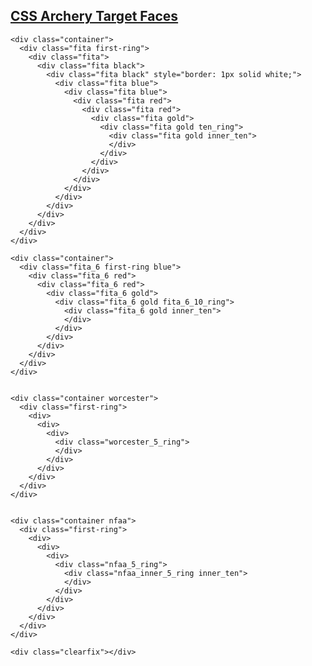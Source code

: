 <html>
  <head>
    <link rel="stylesheet" type="text/css" href="css_targets.css">
  </head>
  
  <body>
    <h2><a href="https://github.com/eljetico/css_target_faces">CSS Archery Target Faces</a></h2>
    
    <div class="container">
      <div class="fita first-ring">
        <div class="fita">
          <div class="fita black">
            <div class="fita black" style="border: 1px solid white;">
              <div class="fita blue">
                <div class="fita blue">
                  <div class="fita red">
                    <div class="fita red">
                      <div class="fita gold">
                        <div class="fita gold ten_ring">
                          <div class="fita gold inner_ten">
                          </div>
                        </div>
                      </div>
                    </div>
                  </div>
                </div>
              </div>
            </div>
          </div>
        </div>
      </div>
    </div>
    
    <div class="container">
      <div class="fita_6 first-ring blue">
      	<div class="fita_6 red">
          <div class="fita_6 red">
            <div class="fita_6 gold">
              <div class="fita_6 gold fita_6_10_ring">
                <div class="fita_6 gold inner_ten">
                </div>
              </div>
            </div>
          </div>
        </div>
      </div>
    </div> 
    
    
    <div class="container worcester">
      <div class="first-ring">
      	<div>
          <div>
            <div>
              <div class="worcester_5_ring">
              </div>
            </div>
          </div>
        </div>
      </div>
    </div> 
    
    
    <div class="container nfaa">
      <div class="first-ring">
      	<div>
          <div>
            <div>
              <div class="nfaa_5_ring">
                <div class="nfaa_inner_5_ring inner_ten">
                </div>
              </div>
            </div>
          </div>
        </div>
      </div>
    </div> 
    
    <div class="clearfix"></div>
    
  </body>
  
</html>
